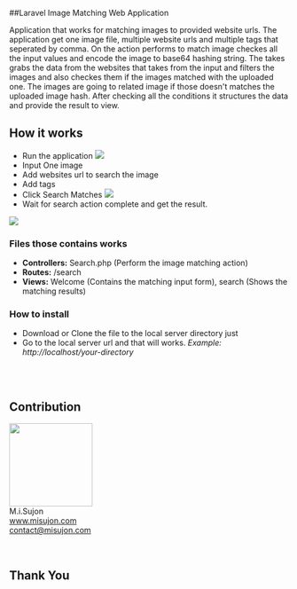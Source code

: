 ##Laravel Image Matching Web Application
<p>Application that works for matching images to provided website urls. The application get one image file,
multiple website urls and multiple tags that seperated by comma. On the action performs to match image 
checkes all the input values and encode the image to base64 hashing string. The takes grabs the data from 
the websites that takes from the input and filters the images and also checkes them if the images matched with 
the uploaded one. The images are going to related image if those doesn't matches the uploaded image hash. After
 checking all the conditions it structures the data and provide the result to view.</p>
 
## How it works
 - Run the application
 <img src="https://www.linkpicture.com/q/1_753.jpg"><br>
 - Input One image
 - Add websites url to search the image
 - Add tags
 - Click Search Matches
  <img src="https://www.linkpicture.com/q/2_519.jpg"><br>
 - Wait for search action complete and get the result.
 <img src="https://www.linkpicture.com/q/3_442.jpg">
 
### Files those contains works
 - **Controllers:** Search.php (Perform the image matching action)
 - **Routes:** /search
 - **Views:** Welcome (Contains the matching input form), search (Shows the matching results)

### How to install
 - Download or Clone the file to the local server directory just
 - Go to the local server url and that will works. *Example: http://localhost/your-directory*
 
<br/><br/>
<h2>Contribution</h2>

<a href="http://misujon.com/" target="_blank"><img width="150" src="http://www.misujon.com/wp-content/uploads/2017/11/Logo.png"></a>
<br>M.i.Sujon<br>
<a href="http://misujon.com/" target="_blank">www.misujon.com</a><br>
<a href="mailto:contact@misujon.com">contact@misujon.com</a>

<br>
<h2>Thank You</h2>
